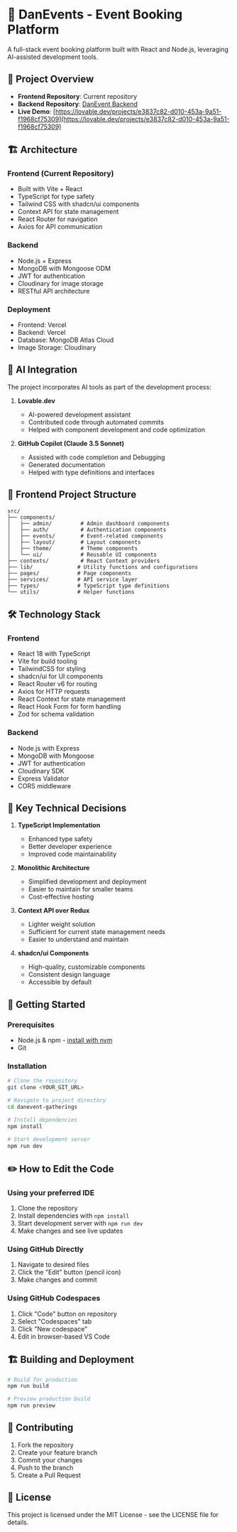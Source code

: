 # 📅 DanEvents - Event Booking Platform

A full-stack event booking platform built with React and Node.js, leveraging AI-assisted development tools.

## 🎯 Project Overview

- **Frontend Repository**: Current repository
- **Backend Repository**: [DanEvent Backend](https://github.com/Daniel-Sameh/DanEvent)
- **Live Demo**: [https://lovable.dev/projects/e3837c82-d010-453a-9a51-f1968cf75309](https://lovable.dev/projects/e3837c82-d010-453a-9a51-f1968cf75309)

## 🏗️ Architecture

### Frontend (Current Repository)

- Built with Vite + React
- TypeScript for type safety
- Tailwind CSS with shadcn/ui components
- Context API for state management
- React Router for navigation
- Axios for API communication

### Backend

- Node.js + Express
- MongoDB with Mongoose ODM
- JWT for authentication
- Cloudinary for image storage
- RESTful API architecture

### Deployment

- Frontend: Vercel
- Backend: Vercel
- Database: MongoDB Atlas Cloud
- Image Storage: Cloudinary

## 🤖 AI Integration

The project incorporates AI tools as part of the development process:

1. **Lovable.dev**
   - AI-powered development assistant
   - Contributed code through automated commits
   - Helped with component development and code optimization

2. **GitHub Copilot (Claude 3.5 Sonnet)**
   - Assisted with code completion and Debugging
   - Generated documentation
   - Helped with type definitions and interfaces

## 📁 Frontend Project Structure

```
src/
├── components/
│   ├── admin/         # Admin dashboard components
│   ├── auth/          # Authentication components
│   ├── events/        # Event-related components
│   ├── layout/        # Layout components
│   ├── theme/         # Theme components
│   └── ui/            # Reusable UI components
├── contexts/          # React Context providers
├── lib/              # Utility functions and configurations
├── pages/            # Page components
├── services/         # API service layer
├── types/            # TypeScript type definitions
└── utils/            # Helper functions
```

## 🛠️ Technology Stack

### Frontend
- React 18 with TypeScript
- Vite for build tooling
- TailwindCSS for styling
- shadcn/ui for UI components
- React Router v6 for routing
- Axios for HTTP requests
- React Context for state management
- React Hook Form for form handling
- Zod for schema validation

### Backend
- Node.js with Express
- MongoDB with Mongoose
- JWT for authentication
- Cloudinary SDK
- Express Validator
- CORS middleware

## 🎯 Key Technical Decisions

1. **TypeScript Implementation**
   - Enhanced type safety
   - Better developer experience
   - Improved code maintainability

2. **Monolithic Architecture**
   - Simplified development and deployment
   - Easier to maintain for smaller teams
   - Cost-effective hosting

3. **Context API over Redux**
   - Lighter weight solution
   - Sufficient for current state management needs
   - Easier to understand and maintain

4. **shadcn/ui Components**
   - High-quality, customizable components
   - Consistent design language
   - Accessible by default

## 🚀 Getting Started

### Prerequisites

- Node.js & npm - [install with nvm](https://github.com/nvm-sh/nvm#installing-and-updating)
- Git

### Installation

```bash
# Clone the repository
git clone <YOUR_GIT_URL>

# Navigate to project directory
cd danevent-gatherings

# Install dependencies
npm install

# Start development server
npm run dev
```

## ✏️ How to Edit the Code

### Using your preferred IDE

1. Clone the repository
2. Install dependencies with `npm install`
3. Start development server with `npm run dev`
4. Make changes and see live updates

### Using GitHub Directly

1. Navigate to desired files
2. Click the "Edit" button (pencil icon)
3. Make changes and commit

### Using GitHub Codespaces

1. Click "Code" button on repository
2. Select "Codespaces" tab
3. Click "New codespace"
4. Edit in browser-based VS Code

## 🏗️ Building and Deployment

```bash
# Build for production
npm run build

# Preview production build
npm run preview
```

## 🤝 Contributing

1. Fork the repository
2. Create your feature branch
3. Commit your changes
4. Push to the branch
5. Create a Pull Request

## 📄 License

This project is licensed under the MIT License - see the LICENSE file for details.


